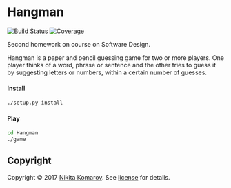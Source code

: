 # Hangman

[![Build Status][travis-badge]][travis-url]
[![Coverage][coverage-image]][coverage-url]

Second homework on course on Software Design.

Hangman is a paper and pencil guessing game for two or more players. One player thinks of a word, phrase or sentence and the other tries to guess it by suggesting letters or numbers, within a certain number of guesses.

#### Install
```sh
./setup.py install
```
#### Play

```sh
cd Hangman
./game
```

## Copyright
Copyright © 2017 [Nikita Komarov]. See [license] for details.




[Nikita Komarov]: https://github.com/glazastyi/
[license]: LICENSE

[travis-url]: https://travis-ci.org/glazastyi/Hangman
[travis-badge]: https://travis-ci.org/glazastyi/Hangman.svg?branch=master
[coverage-image]: https://codecov.io/gh/glazastyi/Hangman/branch/master/graph/badge.svg
[coverage-url]: https://codecov.io/gh/glazastyi/Hangman
